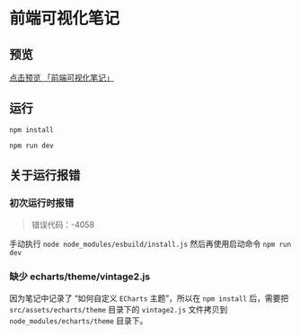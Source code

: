 # 前端可视化笔记

## 预览
[点击预览 「前端可视化笔记」](http://k21vin.gitee.io/front-end-data-visualization)

## 运行
```
npm install

npm run dev
```

## 关于运行报错

### 初次运行时报错

> 错误代码：-4058

手动执行 `node node_modules/esbuild/install.js`
然后再使用启动命令 `npm run dev`

### 缺少 echarts/theme/vintage2.js

因为笔记中记录了 “如何自定义 `ECharts` 主题”，所以在 `npm install` 后，需要把 `src/assets/echarts/theme` 目录下的 `vintage2.js` 文件拷贝到 `node_modules/echarts/theme` 目录下。
